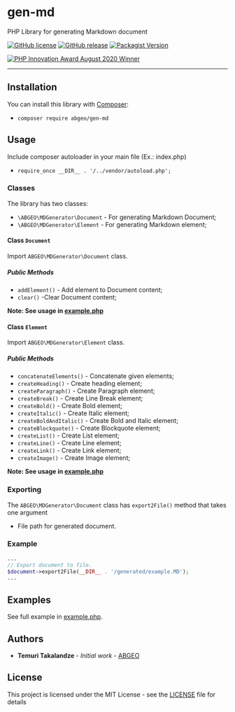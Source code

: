 # gen-md
PHP Library for generating Markdown document

[![GitHub license](https://img.shields.io/github/license/ABGEO07/gen-md.svg)](https://github.com/ABGEO07/gen-md/blob/master/LICENSE)
[![GitHub release](https://img.shields.io/github/release/ABGEO07/gen-md.svg)](https://github.com/ABGEO07/gen-md/releases)
[![Packagist Version](https://img.shields.io/packagist/v/abgeo/gen-md.svg "Packagist Version")](https://packagist.org/packages/abgeo/gen-md "Packagist Version")

[![PHP Innovation Award August 2020 Winner](https://www.phpclasses.org/award/innovation/winner.png)](https://www.phpclasses.org/package/11759-PHP-Compose-and-generate-Markdown-documents.html)

---

## Installation

You can install this library with [Composer](https://getcomposer.org/):

- `composer require abgeo/gen-md`
    
## Usage

Include composer autoloader in your main file (Ex.: index.php)

- `require_once __DIR__ . '/../vendor/autoload.php';`

### Classes

The library has two classes:

* `\ABGEO\MDGenerator\Document` - For generating Markdown Document;
* `\ABGEO\MDGenerator\Element` - For generating Markdown element;

#### Class `Document`

Import `ABGEO\MDGenerator\Document` class.

##### Public Methods

- `addElement()` - Add element to Document content;
- `clear()` -Clear Document content;

**Note: See usage in [example.php](examples/example.php)**

#### Class `Element`

Import `ABGEO\MDGenerator\Element` class.

##### Public Methods

- `concatenateElements()` - Concatenate given elements;
- `createHeading()` - Create heading element;
- `createParagraph()` - Create Paragraph element;
- `createBreak()` - Create Line Break element;
- `createBold()` - Create Bold element;
- `createItalic()` - Create Italic element;
- `createBoldAndItalic()` - Create Bold and Italic element;
- `createBlockquote()` - Create Blockquote element;
- `createList()` - Create List element;
- `createLine()` - Create Line element;
- `createLink()` - Create Link element;
- `createImage()` - Create Image element;

**Note: See usage in [example.php](examples/example.php)**

### Exporting

The `ABGEO\MDGenerator\Document` class has `export2File()` method that takes one argument
- File path for generated document.

### Example

```php
...
// Export document to file.
$document->export2File(__DIR__ . '/generated/example.MD');
...
```

## Examples

See full example in [example.php](examples/example.php).

## Authors

* **Temuri Takalandze** - *Initial work* - [ABGEO](https://abgeo.dev)

## License

This project is licensed under the MIT License - see the [LICENSE](LICENSE) file for details